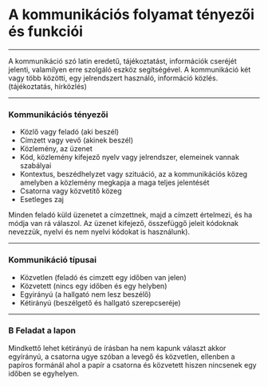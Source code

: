 # A kommunikációs folyamat tényezői és funkciói
---
A kommunikáció szó latin eredetű, tájékoztatást, információk cseréjét jelenti, valamilyen erre szolgáló eszköz segítségével. A kommunikáció két vagy több közötti, egy jelrendszert használó, információ közlés. (tájékoztatás, hírközlés)
***
### Kommunikációs tényezői
- Közlő vagy feladó (aki beszél)
- Címzett vagy vevő (akinek beszél)
- Közlemény, az üzenet
- Kód, közlemény kifejező nyelv vagy jelrendszer, elemeinek vannak szabályai
- Kontextus, beszédhelyzet vagy szituáció, az a kommunikációs közeg amelyben a közlemény megkapja a maga teljes jelentését
- Csatorna vagy közvetítő közeg
- Esetleges zaj

Minden feladó küld üzenetet a címzettnek, majd a címzett értelmezi, és ha módja van rá válaszol. Az üzenet kifejező, összefüggő jeleit kódoknak nevezzük, nyelvi és nem nyelvi kódokat is használunk).
***
### Kommunikáció típusai
- Közvetlen (feladó és cimzett egy időben van jelen)
- Közvetett (nincs egy időben és egy helyben)
- Egyirányú (a hallgató nem lesz beszélő)
- Kétirányú (beszélgető és hallgató szerepcseréje)
***
### B Feladat a lapon
Mindkettő lehet kétirányú de írásban ha nem kapunk választ akkor egyírányú, a csatorna ugye szóban a levegő és közvetlen, ellenben a papíros formánál ahol a papír a csatorna és közvetett hiszen nincsenek egy időben se egyhelyen.